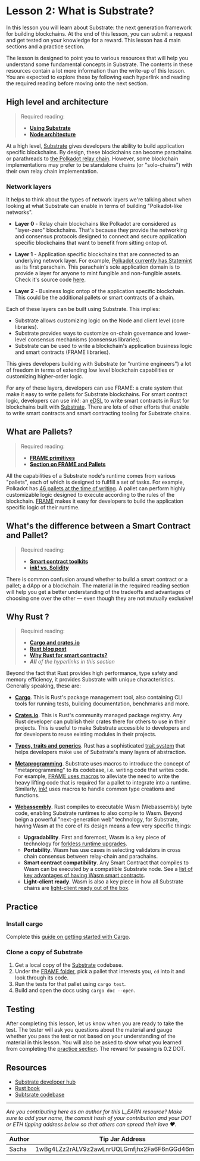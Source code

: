 # Lesson 2: What is Substrate?

In this lesson you will learn about Substrate: the next generation framework for building blockchains.
At the end of this lesson, you can submit a request and get tested on your knowledge for a reward.
This lesson has 4 main sections and a practice section.

The lesson is designed to point you to various resources that will help you understand some fundamental concepts in Substrate. 
The contents in these resources contain a lot more information than the write-up of this lesson. 
You are expected to explore these by following each hyperlink and reading the required reading before moving onto the next section. 

## High level and architecture

> Required reading:
>
> - [**Using Substrate**](https://docs.substrate.io/v3/getting-started/overview/#usage)
> - [**Node architecture**](https://docs.substrate.io/v3/getting-started/architecture/)

At a high level, [Substrate](https://substrate.io/) gives developers the ability to build application specific blockchains.
By design, these blockchains can become parachains or parathreads to [the Polkadot relay chain](https://polkadot.js.org/apps/#/explorer).
However, some blockchain implementations may prefer to be standalone chains (or "solo-chains") with their own relay chain implementation.

### Network layers 

It helps to think about the types of network layers we're talking about when looking at what Substrate can enable in terms of building "Polkadot-like networks".

- **Layer 0** - Relay chain blockchains like Polkadot are considered as "layer-zero" blockchains. 
    That's because they provide the networking and consensus protocols designed to connect and secure application specific blockchains that want to benefit from sitting ontop of.

- **Layer 1** - Application specific blockchains that are connected to an underlying network layer. 
    For example, [Polkadot currently has Statemint](https://polkadot.js.org/apps/?rpc=wss%3A%2F%2Fpolkadot.api.onfinality.io%2Fpublic-ws#/parachains) as its first parachain.
    This parachain's sole application domain is to provide a layer for anyone to mint fungible and non-fungible assets. Check it's source code [here](https://polkadot.js.org/apps/?rpc=wss%3A%2F%2Fpolkadot.api.onfinality.io%2Fpublic-ws#/parachains).

- **Layer 2** - Business logic ontop of the application specific blockchain. 
    This could be the additional pallets or smart contracts of a chain. 

Each of these layers can be built using Substrate. This implies:

- Substrate allows customizing logic on the Node and client level (core libraries).
- Substrate provides ways to customize on-chain governance and lower-level consensus mechanisms (consensus libraries).
- Substrate can be used to write a blockchain's application business logic and smart contracts (FRAME libraries).

This gives developers building with Substrate (or "runtime engineers") a lot of freedom in terms of extending low level blockchain capabilities or customizing higher-order logic. 

For any of these layers, developers can use FRAME: a crate system that make it easy to write pallets for Substrate blockchains. 
For smart contract logic, developers can use ink!: an [eDSL](https://wiki.haskell.org/Embedded_domain_specific_language) to write smart contracts in Rust for blockchains built with [Substrate](https://github.com/paritytech/substrate). 
There are lots of other efforts that enable to write smart contracts and smart contracting tooling for Substrate chains.

## What are Pallets?

> Required reading:
>
> - [**FRAME primitives**](https://docs.substrate.io/v3/concepts/runtime/#frame-primitives)
> - [**Section on FRAME and Pallets**](https://docs.substrate.io/v3/runtime/frame/#pallets)

All the capabilities of a Substrate node's runtime comes from various "pallets", each of which is designed to fullfill a set of tasks. 
For example, Polkadot has [46 pallets at the time of writing](https://polkadot.subscan.io/runtime). 
A pallet can perform highly customizable logic designed to execute according to the rules of the blockchain.
[FRAME](https://docs.substrate.io/v3/runtime/frame/) makes it easy for developers to build the application specific logic of their runtime. 

## What's the difference between a Smart Contract and Pallet? 

> Required reading: 
>
> - [**Smart contract toolkits**](https://docs.substrate.io/v3/runtime/smart-contracts/)
> - [**ink! vs. Solidity**](https://paritytech.github.io/ink-docs/ink-vs-solidity)

There is common confusion around whether to build a smart contract or a pallet; a dApp or a blockchain.
The material in the required reading section will help you get a better understanding of the tradeoffs and advantages of choosing one over the other &mdash; even though they are not mutually exclusive!

## Why Rust ?

> Required reading:
>
> - [**Cargo and crates.io**](https://doc.rust-lang.org/book/ch14-00-more-about-cargo.html)
> - [**Rust blog post**](https://thenewstack.io/rust-by-the-numbers-the-rust-programming-language-in-2021/)
> - [**Why Rust for smart contracts?**](https://paritytech.github.io/ink-docs/why-rust-for-smart-contracts)
> - ***All** of the hyperlinks in this section*

Beyond the fact that Rust provides high performance, type safety and memory efficiency, it provides Substrate with unique characteristics. Generally speaking, these are:

- [**Cargo**](https://doc.rust-lang.org/cargo/guide/why-cargo-exists.html). This is Rust's package management tool, also containing CLI tools for running tests, building documentation, benchmarks and more. 

- [**Crates.io**](https://crates.io/). This is Rust's community managed package registry. 
Any Rust developer can publish their crates there for others to use in their projects. 
This is useful to make Substrate accessible to developers and for developers to reuse existing modules in their projects.

- [**Types, traits and generics**](https://doc.rust-lang.org/book/ch10-00-generics.html). Rust has a sophisticated [trait system](https://doc.rust-lang.org/book/ch19-03-advanced-traits.html) that helps developers make use of Substrate's many layers of abstraction.

- [**Metaprogramming**](https://doc.rust-lang.org/book/ch19-06-macros.html). Substrate uses macros to introduce the concept of "metaprogramming" to its codebase, i.e. writing code that writes code.
For example, [FRAME uses macros](https://docs.substrate.io/v3/runtime/macros/) to alleviate the need to write the heavy lifting code that is required for a pallet to integrate into a runtime. 
Similarly, [ink!](https://paritytech.github.io/ink-docs/) uses macros to handle common type creations and functions.

- [**Webassembly**](https://webassembly.org/). Rust compiles to executable Wasm (Webassembly) byte code, enabling Substrate runtimes to also compile to Wasm. 
Beyond beign a powerful "next-generation web" technology, for Substrate, having Wasm at the core of its design means a few very specific things:
    - **Upgradability**. First and foremost, Wasm is a key piece of technology for [forkless runtime upgrades](https://docs.substrate.io/v3/runtime/upgrades/).
    - **Portability**. Wasm has use cases in selecting validators in cross chain consensus between relay-chain and parachains.
    - **Smart contract compatibility**. Any Smart Contract that compiles to Wasm can be executed by a compatible Substrate node. See a [list of key advantages of having Wasm smart contracts](https://paritytech.github.io/ink-docs/why-webassembly-for-smart-contracts).
    - **Light-client ready**. Wasm is also a key piece in how all Substrate chains are [light-client ready out of the box](https://paritytech.github.io/substrate-connect/#wasm-light-clients). 

## Practice

### Install cargo 

Complete this [guide on getting started with Cargo](https://doc.rust-lang.org/cargo/getting-started/first-steps.html).

### Clone a copy of Substrate

1. Get a local copy of the [Substrate](https://github.com/paritytech/substrate) codebase.
1. Under the [FRAME folder](https://github.com/paritytech/substrate/tree/master/frame), pick a pallet that interests you, `cd` into it and look through its code.
1. Run the tests for that pallet using `cargo test`.
1. Build and open the docs using `cargo doc --open`.


## Testing

After completing this lesson, let us know when you are ready to take the test. 
The tester will ask you questions about the material and gauge whether you pass the test or not based on your understanding of the material in this lesson.
You will also be asked to show what you learned from completing the [practice section](#Practice).
The reward for passing is 0.2 DOT.

## Resources

* [Substrate developer hub](https://docs.substrate.io/)
* [Rust book](https://doc.rust-lang.org/book/)
* [Subtsrate codebase](https://github.com/paritytech/substrate)

------------------------------------------

*Are you contributing here as an author for this L_EARN resource? 
Make sure to add your name, the commit hash of your contribution and your DOT or ETH tipping address below so that others can spread their love ❤️.*

| Author     | Tip Jar Address |  Commit |
|----------|:---------------:| -------:|
|   Sacha       |   1wBg4LZz2rALV9z2awLnrUQLGmfjhx2Fa6F6nGGd46m2q3K  | [`1238`][contributor-commit-1]|


<!--- list of notable commits --->
[contributor-commit-1]: https://github.com/BlockDevsUnited/learn-and-earn/commit/12388d51a204bfceebc85c676def44604168aafb
